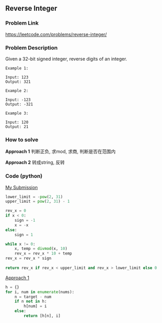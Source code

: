 ## Reverse Integer

### Problem Link
https://leetcode.com/problems/reverse-integer/

### Problem Description 

Given a 32-bit signed integer, reverse digits of an integer.

```
Example 1:

Input: 123
Output: 321

```

```
Example 2:

Input: -123
Output: -321

```


```
Example 3:

Input: 120
Output: 21

```


### How to solve 

**Approach 1**
判断正负, 求mod, 求商, 判断是否在范围内

**Approach 2**
转成string, 反转


### Code (python)

[My Submission](https://github.com/yanray/leetcode/blob/master/problems/0007Reverse_Integer/0007Reverse_Integer1.py)

```python
lower_limit = -pow(2, 31)
upper_limit = pow(2, 31) - 1

rev_x = 0
if x < 0:
    sign = -1
    x = -x
else: 
    sign = 1

while x != 0:
    x, temp = divmod(x, 10)
    rev_x = rev_x * 10 + temp
rev_x = rev_x * sign
    
return rev_x if rev_x < upper_limit and rev_x > lower_limit else 0 
```

[Approach 1](https://github.com/yanray/leetcode/blob/master/problems/0001TwoSum/0001TwoSum2.py)

```python
h = {}
for i, num in enumerate(nums):
    n = target - num
    if n not in h:
        h[num] = i
    else:
        return [h[n], i]
```
